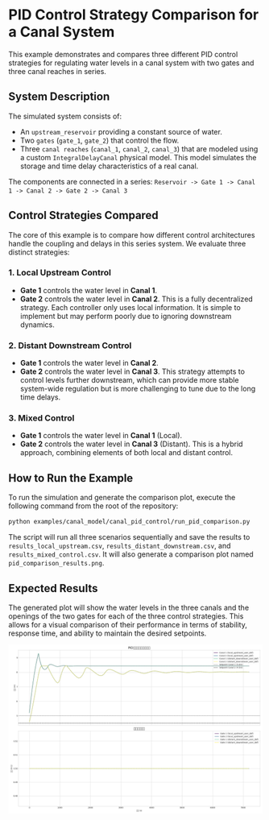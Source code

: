 # PID Control Strategy Comparison for a Canal System

This example demonstrates and compares three different PID control strategies for regulating water levels in a canal system with two gates and three canal reaches in series.

## System Description

The simulated system consists of:
- An `upstream_reservoir` providing a constant source of water.
- Two `gates` (`gate_1`, `gate_2`) that control the flow.
- Three `canal reaches` (`canal_1`, `canal_2`, `canal_3`) that are modeled using a custom `IntegralDelayCanal` physical model. This model simulates the storage and time delay characteristics of a real canal.

The components are connected in a series:
`Reservoir -> Gate 1 -> Canal 1 -> Canal 2 -> Gate 2 -> Canal 3`

## Control Strategies Compared

The core of this example is to compare how different control architectures handle the coupling and delays in this series system. We evaluate three distinct strategies:

### 1. Local Upstream Control
- **Gate 1** controls the water level in **Canal 1**.
- **Gate 2** controls the water level in **Canal 2**.
This is a fully decentralized strategy. Each controller only uses local information. It is simple to implement but may perform poorly due to ignoring downstream dynamics.

### 2. Distant Downstream Control
- **Gate 1** controls the water level in **Canal 2**.
- **Gate 2** controls the water level in **Canal 3**.
This strategy attempts to control levels further downstream, which can provide more stable system-wide regulation but is more challenging to tune due to the long time delays.

### 3. Mixed Control
- **Gate 1** controls the water level in **Canal 1** (Local).
- **Gate 2** controls the water level in **Canal 3** (Distant).
This is a hybrid approach, combining elements of both local and distant control.

## How to Run the Example

To run the simulation and generate the comparison plot, execute the following command from the root of the repository:

```bash
python examples/canal_model/canal_pid_control/run_pid_comparison.py
```

The script will run all three scenarios sequentially and save the results to `results_local_upstream.csv`, `results_distant_downstream.csv`, and `results_mixed_control.csv`. It will also generate a comparison plot named `pid_comparison_results.png`.

## Expected Results

The generated plot will show the water levels in the three canals and the openings of the two gates for each of the three control strategies. This allows for a visual comparison of their performance in terms of stability, response time, and ability to maintain the desired setpoints.

![Comparison Results](pid_comparison_results.png)
